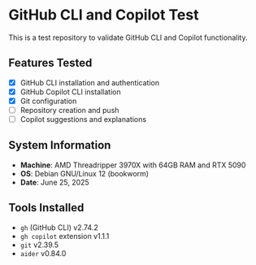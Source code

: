 # GitHub CLI and Copilot Test

This is a test repository to validate GitHub CLI and Copilot functionality.

## Features Tested

- [x] GitHub CLI installation and authentication
- [x] GitHub Copilot CLI installation
- [x] Git configuration
- [ ] Repository creation and push
- [ ] Copilot suggestions and explanations

## System Information

- **Machine**: AMD Threadripper 3970X with 64GB RAM and RTX 5090
- **OS**: Debian GNU/Linux 12 (bookworm)
- **Date**: June 25, 2025

## Tools Installed

- `gh` (GitHub CLI) v2.74.2
- `gh copilot` extension v1.1.1
- `git` v2.39.5
- `aider` v0.84.0
